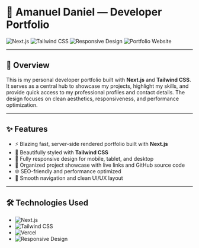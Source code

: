 # 🚀 Amanuel Daniel — Developer Portfolio

![Next.js](https://img.shields.io/badge/-Next.js-000?style=for-the-badge&logo=next.js)
![Tailwind CSS](https://img.shields.io/badge/-TailwindCSS-38B2AC?style=for-the-badge&logo=tailwind-css&logoColor=white)
![Responsive Design](https://img.shields.io/badge/-Responsive_Design-28a745?style=for-the-badge)
![Portfolio Website](https://img.shields.io/badge/-Portfolio-6C63FF?style=for-the-badge)

---

## 📌 Overview

This is my personal developer portfolio built with **Next.js** and **Tailwind CSS**. It serves as a central hub to showcase my projects, highlight my skills, and provide quick access to my professional profiles and contact details. The design focuses on clean aesthetics, responsiveness, and performance optimization.

---

## ✨ Features

- ⚡ Blazing fast, server-side rendered portfolio built with **Next.js**
- 🎨 Beautifully styled with **Tailwind CSS**
- 📱 Fully responsive design for mobile, tablet, and desktop
- 📂 Organized project showcase with live links and GitHub source code
- 🌐 SEO-friendly and performance optimized
- 📇 Smooth navigation and clean UI/UX layout

---

## 🛠️ Technologies Used

- ![Next.js](https://img.shields.io/badge/-Next.js-000?style=for-the-badge&logo=next.js)
- ![Tailwind CSS](https://img.shields.io/badge/-TailwindCSS-38B2AC?style=for-the-badge&logo=tailwind-css)
- ![Vercel](https://img.shields.io/badge/-Vercel-000?style=for-the-badge&logo=vercel)
- ![Responsive Design](https://img.shields.io/badge/-Responsive_Design-28a745?style=for-the-badge)


